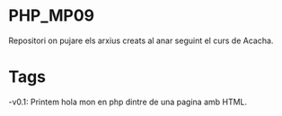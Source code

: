 # PHP_MP09

Repositori on pujare els arxius creats al anar seguint el curs de Acacha.

# Tags

-v0.1: Printem hola mon en php dintre de una pagina amb HTML.
